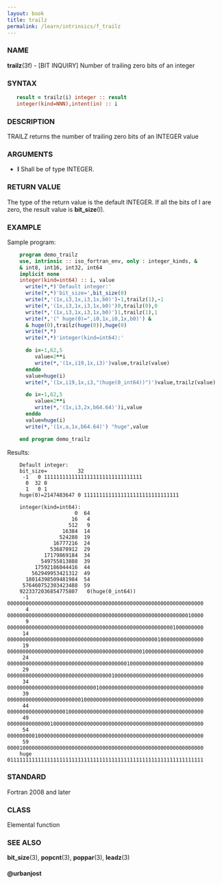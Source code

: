 ```yaml
---
layout: book
title: trailz
permalink: /learn/intrinsics/f_trailz
---
```

### NAME

**trailz**(3f) - \[BIT INQUIRY\] Number of trailing zero bits of an integer

### SYNTAX
```fortran
   result = trailz(i) integer :: result
   integer(kind=NNN),intent(in) :: i
```

### DESCRIPTION

TRAILZ returns the number of trailing zero bits of an INTEGER value

### ARGUMENTS

  - **I**
    Shall be of type INTEGER.

### RETURN VALUE

The type of the return value is the default INTEGER. If all the bits of
I are zero, the result value is **bit\_size**(I).

### EXAMPLE

Sample program:

```fortran
    program demo_trailz
    use, intrinsic :: iso_fortran_env, only : integer_kinds, &
    & int8, int16, int32, int64
    implicit none
    integer(kind=int64) :: i, value
      write(*,*)'Default integer:'
      write(*,*)'bit_size=',bit_size(0)
      write(*,'(1x,i3,1x,i3,1x,b0)')-1,trailz(1),-1
      write(*,'(1x,i3,1x,i3,1x,b0)')0,trailz(0),0
      write(*,'(1x,i3,1x,i3,1x,b0)')1,trailz(1),1
      write(*,'(" huge(0)=",i0,1x,i0,1x,b0)') &
      & huge(0),trailz(huge(0)),huge(0)
      write(*,*)
      write(*,*)'integer(kind=int64):'

      do i=-1,62,5
         value=2**i
         write(*,'(1x,i19,1x,i3)')value,trailz(value)
      enddo
      value=huge(i)
      write(*,'(1x,i19,1x,i3,"(huge(0_int64))")')value,trailz(value)

      do i=-1,62,5
         value=2**i
         write(*,'(1x,i3,2x,b64.64)')i,value
      enddo
      value=huge(i)
      write(*,'(1x,a,1x,b64.64)') "huge",value

    end program demo_trailz
```

Results:

```
    Default integer:
    bit_size=          32
     -1   0 11111111111111111111111111111111
      0  32 0
      1   0 1
    huge(0)=2147483647 0 1111111111111111111111111111111

    integer(kind=int64):
                      0  64
                     16   4
                    512   9
                  16384  14
                 524288  19
               16777216  24
              536870912  29
            17179869184  34
           549755813888  39
         17592186044416  44
        562949953421312  49
      18014398509481984  54
     576460752303423488  59
    9223372036854775807   0(huge(0_int64))
     -1  0000000000000000000000000000000000000000000000000000000000000000
      4  0000000000000000000000000000000000000000000000000000000000010000
      9  0000000000000000000000000000000000000000000000000000001000000000
     14  0000000000000000000000000000000000000000000000000100000000000000
     19  0000000000000000000000000000000000000000000010000000000000000000
     24  0000000000000000000000000000000000000001000000000000000000000000
     29  0000000000000000000000000000000000100000000000000000000000000000
     34  0000000000000000000000000000010000000000000000000000000000000000
     39  0000000000000000000000001000000000000000000000000000000000000000
     44  0000000000000000000100000000000000000000000000000000000000000000
     49  0000000000000010000000000000000000000000000000000000000000000000
     54  0000000001000000000000000000000000000000000000000000000000000000
     59  0000100000000000000000000000000000000000000000000000000000000000
    huge 0111111111111111111111111111111111111111111111111111111111111111
```

### STANDARD

Fortran 2008 and later

### CLASS

Elemental function

### SEE ALSO

**bit\_size**(3), **popcnt**(3), **poppar**(3), **leadz**(3)

#### @urbanjost
